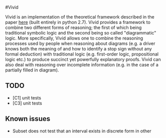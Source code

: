 #Vivid

Vivid is an implementation of the theoretical framework described in the paper [here][paper] (built entirely in python 2.7).
Vivid provides a framework to combine two different forms of reasoning; the first of which being traditional symbolic logic and the second being so called "diagrammatic" logic. More specifically, Vivid allows one to combine the reasoning processes used by people when reasoning about diagrams (e.g. a driver knows both the meaning of and how to identify a stop sign without any formal deduction) with traditional logic (e.g. first-order logic, propositional logic etc.) to produce succinct yet powerfully explanatory proofs. Vivid can also deal with reasoning over incomplete information (e.g. in the case of a partially filled in diagram).

[paper]: http://citeseerx.ist.psu.edu/viewdoc/download?doi=10.1.1.466.4004&rep=rep1&type=pdf

## TODO
* [C1] unit tests
* [C3] unit tests
## Known issues
* Subset does not test that an interval exists in discrete form in other
